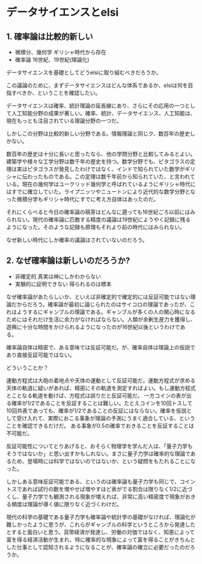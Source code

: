 # データサイエンスとelsi

## 1. 確率論は比較的新しい

- 微積分、幾何学 ギリシャ時代から存在
- 確率論  16世紀、19世紀(理論化)

データサイエンスを基礎としてどうelsiに取り組むべきだろうか。

この議論のために、まずデータサイエンスはどんな体系であるか、elsiは何を目指すべきか、ということを確認したい。

データサイエンスは確率、統計理論の延長線にあり、さらにその応用の一つとして人工知能分野の成果が著しい。確率、統計、データサイエンス、人工知能は、現在もっとも注目されている理論分野の一つだ。

しかしこの分野は比較的新しい分野である。情報理論と同じク、数百年の歴史しかない。

数百年の歴史は十分に長いと思ったなら、他の学問分野と比較してみるとよい。建築学や様々な工学分野は数千年の歴史を持つ。数学分野でも、ピタゴラスの定理は実はピタゴラスが発見したわけではなく、インドで知られていた数学がギリシャに伝わったものである。この定理は数千年前から知られていた、と言われている。現在の幾何学はユークリッド幾何学と呼ばれているようにギリシャ時代にはすでに確立していた。ライプニッツやニュートンにより近代的な数学分野となった微積分学もギリシャ時代にすでに考え方自体はあったのだ。

それにくらべると今日の確率論の萌芽はどんなに遡っても16世紀ごろ以前にはみられない。現代の確率論に匹敵する精度の議論は19世紀にようやく記録に残るようになった。そのような記録も原理もそれより前の時代にはみられない。

なぜ新しい時代にしか確率の議論はされていないのだろう。

## 2. なぜ確率論は新しいのだろうか?

- 非確定的 真実は神にしかわからない
- 実験的に証明できない 得られるのは標本

なぜ確率論があたらしいか、といえば非確定的で確定的には反証可能ではない理論だからだろう。確率論が最初に論じられたのはサイコロの理論であったが、これはようするにギャンブルの理論である。ギャンブルが多くの人の関心時になるためにはそれだけ生活に余力がなければならない。人類が余剰生産力を獲得し、遊興に十分な時間をかけられるようになったのが16世紀以後というわけである。

確率論自体は精密で、ある意味では反証可能だ。が、確率自体は理論上の仮説であり直接反証可能ではない。

どういうことか？

運動方程式は大砲の着地点や天体の運動として反証可能だ。運動方程式が求める天体の軌道に疑いがあれば、精密にその軌道を測定すればよい。もし運動方程式とことなる軌道を動けば、方程式は誤りだと反証可能だ。
一方コインの表が出る確率が1/2であることを反証することは難しい。たとえコインを10回トスして10回共表であっても、確率が1/2であることの反証にはならない。確率を仮説として受け入れて、実際におこる事象が理論の予測にうまく適合している、ということを確認できるだけだ。
ある事象が0.5の確率でおきることを反証することは不可能だ。

反証可能性についてとりあげると、おそらく物理学を学んだ人は、「量子力学もそうではないか」と思い出すかもしれない。まさに量子力学は確率的な理論であるため、登場時には科学ではないのではないか、という疑問をもたれることになった。

しかしある意味反証可能である、というのは確率論も量子力学も同じで、コイントスであれば試行の数を増やせば増やすほど表がでる割合は限りなく1/2に近づくし、量子力学でも観測される現象が増えれば、非常に高い精密度で現象がおきる頻度は理論が導く値に限りなく近づくわけだ。

現代の科学の基礎である量子力学も確率論や統計学の基礎がなければ、理論化が難しかったように思うが、これらがギャンブルの科学というところから発達したとすると面白いと思う。貨幣経済が発達し、労働の対価ではなく、知恵によって富を得る経済活動が生まれ、特に確率的な現象によって富を得ることがきちんとした仕事として認知されるようになることが、確率論の確立に必要だったのだろうか。